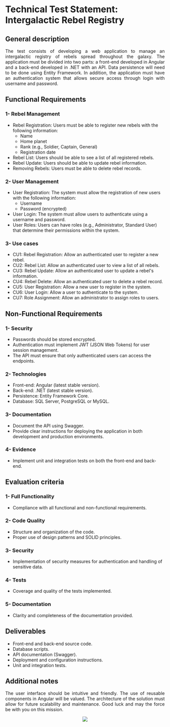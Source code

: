 # Technical Test Statement: Intergalactic Rebel Registry

## General description

<p align="justify">
    The test consists of developing a web application to manage an intergalactic registry of rebels spread throughout the galaxy. The application must be divided into two parts: a front-end developed in Angular and a back-end developed in .NET with an API. Data persistence will need to be done using Entity Framework. In addition, the application must have an authentication system that allows secure access through login with username and password.
</p>

## Functional Requirements

### 1- Rebel Management

- Rebel Registration: Users must be able to register new rebels with the following information:
  - Name
  - Home planet
  - Rank (e.g., Soldier, Captain, General)
  - Registration date
- Rebel List: Users should be able to see a list of all registered rebels.
- Rebel Update: Users should be able to update rebel information.
- Removing Rebels: Users must be able to delete rebel records.

### 2- User Management

- User Registration: The system must allow the registration of new users with the following information:
  - Username
  - Password (encrypted)
- User Login: The system must allow users to authenticate using a username and password.
- User Roles: Users can have roles (e.g., Administrator, Standard User) that determine their permissions within the system.

### 3- Use cases

- CU1: Rebel Registration: Allow an authenticated user to register a new rebel.
- CU2: Rebel List: Allow an authenticated user to view a list of all rebels.
- CU3: Rebel Update: Allow an authenticated user to update a rebel's information.
- CU4: Rebel Delete: Allow an authenticated user to delete a rebel record.
- CU5: User Registration: Allow a new user to register in the system.
- CU6: User Login: Allow a user to authenticate to the system.
- CU7: Role Assignment: Allow an administrator to assign roles to users.

## Non-Functional Requirements

### 1- Security

- Passwords should be stored encrypted.
- Authentication must implement JWT (JSON Web Tokens) for user session management.
- The API must ensure that only authenticated users can access the endpoints.

### 2- Technologies

- Front-end: Angular (latest stable version).
- Back-end: .NET (latest stable version).
- Persistence: Entity Framework Core.
- Database: SQL Server, PostgreSQL or MySQL.

### 3- Documentation

- Document the API using Swagger.
- Provide clear instructions for deploying the application in both development and production environments.

### 4- Evidence

- Implement unit and integration tests on both the front-end and back-end.

## Evaluation criteria

### 1- Full Functionality

- Compliance with all functional and non-functional requirements.

### 2- Code Quality

- Structure and organization of the code.
- Proper use of design patterns and SOLID principles.

### 3- Security

- Implementation of security measures for authentication and handling of sensitive data.

### 4- Tests

- Coverage and quality of the tests implemented.

### 5- Documentation

- Clarity and completeness of the documentation provided.

## Deliverables

- Front-end and back-end source code.
- Database scripts.
- API documentation (Swagger).
- Deployment and configuration instructions.
- Unit and integration tests.

## Additional notes

<p align="justify">
The user interface should be intuitive and friendly.
The use of reusable components in Angular will be valued.
The architecture of the solution must allow for future scalability and maintenance.
Good luck and may the force be with you on this mission.
</p>

<p align="center">
  <a href="https://skillicons.dev">
    <img src="https://skillicons.dev/icons?i=cs,angular,dotnet,docker" />
  </a>
</p>
